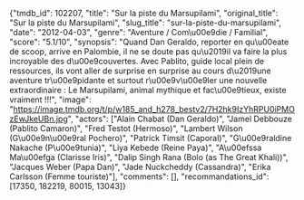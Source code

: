 {"tmdb_id": 102207, "title": "Sur la piste du Marsupilami", "original_title": "Sur la piste du Marsupilami", "slug_title": "sur-la-piste-du-marsupilami", "date": "2012-04-03", "genre": "Aventure / Com\u00e9die / Familial", "score": "5.1/10", "synopsis": "Quand Dan Geraldo, reporter en qu\u00eate de scoop, arrive en Palombie, il ne se doute pas qu\u2019il va faire la plus incroyable des d\u00e9couvertes. Avec Pablito, guide local plein de ressources, ils vont aller de surprise en surprise au cours d\u2019une aventure tr\u00e9pidante et surtout r\u00e9v\u00e9ler une nouvelle extraordinaire : Le Marsupilami, animal mythique et fac\u00e9tieux, existe vraiment !!!", "image": "https://image.tmdb.org/t/p/w185_and_h278_bestv2/7H2hk9IzYhRPU0iPMOzEwJkeUBn.jpg", "actors": ["Alain Chabat (Dan Geraldo)", "Jamel Debbouze (Pablito Camaron)", "Fred Testot (Hermoso)", "Lambert Wilson (G\u00e9n\u00e9ral Pochero)", "Patrick Timsit (Caporal)", "G\u00e9raldine Nakache (P\u00e9tunia)", "Liya Kebede (Reine Paya)", "A\u00efssa Ma\u00efga (Clarisse Iris)", "Dalip Singh Rana (Bolo (as The Great Khali))", "Jacques Weber (Papa Dan)", "Jade Nuckcheddy (Cassandra)", "Erika Carlsson (Femme touriste)"], "comments": [], "recommandations_id": [17350, 182219, 80015, 13043]}